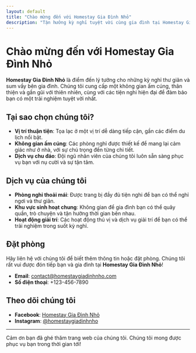 ```yaml
---
layout: default
title: "Chào mừng đến với Homestay Gia Đình Nhỏ"
description: "Tận hưởng kỳ nghỉ tuyệt vời cùng gia đình tại Homestay Gia Đình Nhỏ - nơi mang đến không gian thư giãn và ấm cúng."
---
```


# Chào mừng đến với Homestay Gia Đình Nhỏ

**Homestay Gia Đình Nhỏ** là điểm đến lý tưởng cho những kỳ nghỉ thư giãn và sum vầy bên gia đình. Chúng tôi cung cấp một không gian ấm cúng, thân thiện và gần gũi với thiên nhiên, cùng với các tiện nghi hiện đại để đảm bảo bạn có một trải nghiệm tuyệt vời nhất.

## Tại sao chọn chúng tôi?

- **Vị trí thuận tiện**: Tọa lạc ở một vị trí dễ dàng tiếp cận, gần các điểm du lịch nổi bật.
- **Không gian ấm cúng**: Các phòng nghỉ được thiết kế để mang lại cảm giác như ở nhà, với sự chú trọng đến từng chi tiết.
- **Dịch vụ chu đáo**: Đội ngũ nhân viên của chúng tôi luôn sẵn sàng phục vụ bạn với nụ cười và sự tận tâm.

## Dịch vụ của chúng tôi

- **Phòng nghỉ thoải mái**: Được trang bị đầy đủ tiện nghi để bạn có thể nghỉ ngơi và thư giãn.
- **Khu vực sinh hoạt chung**: Không gian để gia đình bạn có thể quây quần, trò chuyện và tận hưởng thời gian bên nhau.
- **Hoạt động giải trí**: Các hoạt động thú vị và dịch vụ giải trí để bạn có thể trải nghiệm trong suốt kỳ nghỉ.

## Đặt phòng

Hãy liên hệ với chúng tôi để biết thêm thông tin hoặc đặt phòng. Chúng tôi rất vui được đón tiếp bạn và gia đình tại **Homestay Gia Đình Nhỏ**!

- **Email**: [contact@homestaygiadinhnho.com](mailto:contact@homestaygiadinhnho.com)
- **Số điện thoại**: +123-456-7890

## Theo dõi chúng tôi

- **Facebook**: [Homestay Gia Đình Nhỏ](https://www.facebook.com/homestaygiadinhnho)
- **Instagram**: [@homestaygiadinhnho](https://www.instagram.com/homestaygiadinhnho)

---

Cảm ơn bạn đã ghé thăm trang web của chúng tôi. Chúng tôi mong được phục vụ bạn trong thời gian tới!

